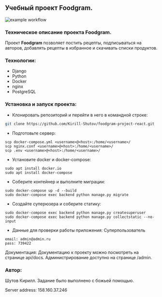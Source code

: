 ## Учебный проект Foodgram.

![example workflow](https://github.com/Kirill-Shutov/foodgram-project-react/actions/workflows/foodgram-project-react_workflow.yml/badge.svg)

### Техническое описание проекта Foodgram. ###

Проект **Foodgram** позволяет постить рецепты, подписываться на авторов, добавлять рецепты в избранное и скачивать списки продуктов.

### Технологии:
* Django
* Python
* Docker
* nginx
* PostgreSQL

### Установка и запуск проекта:

* Клонировать репозиторий и перейти в него в командной строке:

```bash
git clone https://github.com/Kirill-Shutov/foodgram-project-react.git

```

* Подготовьте сервер:

```
scp docker-compose.yml <username>@<host>:/home/<username>/
scp nginx.conf <username>@<host>:/home/<username>/
scp .env <username>@<host>:/home/<username>/
```

* Установите docker и docker-compose:

```
sudo apt install docker.io
sudo apt install docker-compose
```

* Соберите контейнер и выполните миграции:

```
sudo docker-compose up -d --build
sudo docker-compose exec backend python manage.py migrate
```

* Создайте суперюзера и соберите статику:

```
sudo docker-compose exec backend python manage.py createsuperuser
sudo docker-compose exec backend python manage.py collectstatic --no-input
```

* Данные для проверки работы приложения: Суперпользователь

```
email: admin@admin.ru
pass: 739422
```


Документация:
Документацию к проекту можно посмотреть на странице api/docs. Администрирование доступно на странице /admin.


### Автор:
Шутов Кирилл. Задание было выполнено с божьей помощью.

Server address:
158.160.37.246
